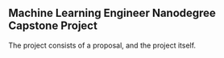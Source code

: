 ## Machine Learning Engineer Nanodegree Capstone Project

The project consists of a proposal, and the project itself. 
